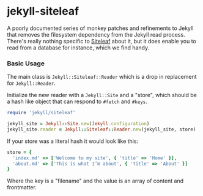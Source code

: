 # jekyll-siteleaf

A poorly documented series of monkey patches and refinements to Jekyll that removes the 
filesystem dependency from the Jekyll read process. There's really nothing specific to
[Siteleaf](http://v2.siteleaf.com) about it, but it does enable you to read from a database
for instance, which we find handy.


### Basic Usage

The main class is `Jekyll::Siteleaf::Reader` which is a drop in replacement for `Jekyll::Reader`. 

Initialize the new reader with a `Jekyll::Site` and a "store", which should be a hash like object 
that can respond to `#fetch` and `#keys`.

~~~ ruby
require 'jekyll/siteleaf'

jekyll_site = Jekyll::Site.new(Jekyll.configuration)
jekyll_site.reader = Jekyll::Siteleaf::Reader.new(jekyll_site, store)
~~~

If your store was a literal hash it would look like this:

~~~ ruby
store = {
  'index.md' => ['Welcome to my site', { 'title' => 'Home' }],
  'about.md' => ['This is what I’m about', { 'title' => 'About' }]
}
~~~

Where the key is a "filename" and the value is an array of content and frontmatter.
